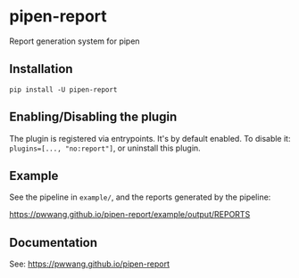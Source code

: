 # pipen-report

Report generation system for pipen

## Installation

```
pip install -U pipen-report
```

## Enabling/Disabling the plugin

The plugin is registered via entrypoints. It's by default enabled. To disable it: `plugins=[..., "no:report"]`, or uninstall this plugin.

## Example

See the pipeline in `example/`, and the reports generated by the pipeline:

https://pwwang.github.io/pipen-report/example/output/REPORTS


## Documentation

See: https://pwwang.github.io/pipen-report
